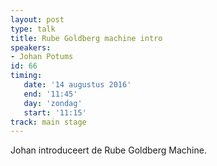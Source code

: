 ```yaml
---
layout: post
type: talk
title: Rube Goldberg machine intro
speakers:
- Johan Potums
id: 66
timing: 
   date: '14 augustus 2016'
   end: '11:45'
   day: 'zondag'
   start: '11:15'
track: main stage
---
```

Johan introduceert de Rube Goldberg Machine.